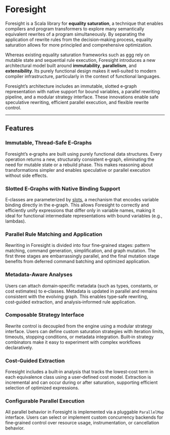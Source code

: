 # Foresight

Foresight is a Scala library for **equality saturation**, a technique that enables compilers and program transformers to explore many semantically equivalent rewrites of a program simultaneously.
By separating the application of rewrite rules from the decision‑making process, equality saturation allows for more principled and comprehensive optimization.

Whereas existing equality saturation frameworks such as [egg](https://egraphs‑good.github.io/egg/) rely on mutable state and sequential rule execution, Foresight introduces a new architectural model built around **immutability**, **parallelism**, and **extensibility**.
Its purely functional design makes it well‑suited to modern compiler infrastructure, particularly in the context of functional languages.

Foresight’s architecture includes an immutable, slotted e‑graph representation with native support for bound variables, a parallel rewriting pipeline, and a modular strategy interface.
These innovations enable safe speculative rewriting, efficient parallel execution, and flexible rewrite control.

---

## Features

### Immutable, Thread‑Safe E‑Graphs
Foresight’s e‑graphs are built using purely functional data structures. Every operation returns a new, structurally consistent e‑graph, eliminating the need for mutable state or a rebuild phase. This makes reasoning about transformations simpler and enables speculative or parallel execution without side effects.

### Slotted E‑Graphs with Native Binding Support
E‑classes are parameterized by [slots](https://dl.acm.org/doi/10.1145/3729326), a mechanism that encodes variable binding directly in the e‑graph. This allows Foresight to correctly and efficiently unify expressions that differ only in variable names, making it ideal for functional intermediate representations with bound variables (e.g., lambdas).

### Parallel Rule Matching and Application
Rewriting in Foresight is divided into four fine‑grained stages: pattern matching, command generation, simplification, and graph mutation. The first three stages are embarrassingly parallel, and the final mutation stage benefits from deferred command batching and optimized application.

### Metadata‑Aware Analyses
Users can attach domain‑specific metadata (such as types, constants, or cost estimates) to e‑classes. Metadata is updated in parallel and remains consistent with the evolving graph. This enables type‑safe rewriting, cost‑guided extraction, and analysis‑informed rule application.

### Composable Strategy Interface
Rewrite control is decoupled from the engine using a modular strategy interface. Users can define custom saturation strategies with iteration limits, timeouts, stopping conditions, or metadata integration. Built‑in strategy combinators make it easy to experiment with complex workflows declaratively.

### Cost‑Guided Extraction
Foresight includes a built‑in analysis that tracks the lowest‑cost term in each equivalence class using a user‑defined cost model. Extraction is incremental and can occur during or after saturation, supporting efficient selection of optimized expressions.

### Configurable Parallel Execution
All parallel behavior in Foresight is implemented via a pluggable `ParallelMap` interface. Users can select or implement custom concurrency backends for fine‑grained control over resource usage, instrumentation, or cancellation behavior.
